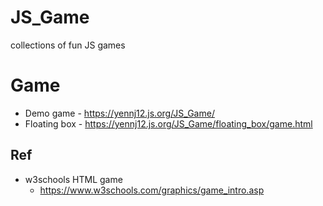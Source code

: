 # JS_Game
collections of fun JS games

# Game 
- Demo game - https://yennj12.js.org/JS_Game/
- Floating box - https://yennj12.js.org/JS_Game/floating_box/game.html


## Ref
- w3schools HTML game  
	- https://www.w3schools.com/graphics/game_intro.asp
